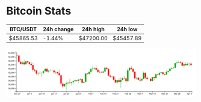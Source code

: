 # Bitcoin Stats

BTC/USDT|24h change|24h high|24h low|
|---|---|---|---|
|$45865.53|-1.44%|$47200.00|$45457.89|

<img src="./chart.svg">
